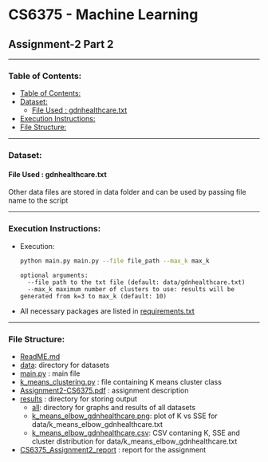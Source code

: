 # CS6375 - Machine Learning
## Assignment-2 Part 2
___
### Table of Contents:
<!-- TOC -->
* [Table of Contents:](#table-of-contents)
* [Dataset:](#dataset-)
  * [File Used : gdnhealthcare.txt](#file-used--gdnhealthcaretxt)
* [Execution Instructions:](#execution-instructions)
* [File Structure:](#file-structure)
<!-- TOC -->
___
### Dataset: 
#### File Used : gdnhealthcare.txt
Other data files are stored in  data folder and can be used by passing file name to the script
___
### Execution Instructions:
- Execution:
  ```bash
  python main.py main.py --file file_path --max_k max_k
  ```
  ```
  optional arguments:
    --file path to the txt file (default: data/gdnhealthcare.txt)
    --max_k maximum number of clusters to use: results will be generated from k=3 to max_k (default: 10)
  ```
- All necessary packages are listed in [requirements.txt](requirements.txt)  

___
### File Structure:
- [ReadME.md](ReadME.md) 
- [data](data): directory for datasets 
- [main.py](main.py) : main file 
- [k_means_clustering.py](k_means_clustering.py) : file containing K means cluster class
- [Assignment2-CS6375.pdf](Assignment2-CS6375.pdf) : assignment description 
- [results](results) : directory for storing output 
  - [all](results/all): directory for graphs and results of all datasets
  - [k_means_elbow_gdnhealthcare.png](results/k_means_elbow_gdnhealthcare.png): plot of K vs SSE for data/k_means_elbow_gdnhealthcare.txt
  - [k_means_elbow_gdnhealthcare.csv](results/k_means_gdnhealthcare.csv): CSV contaning K, SSE and cluster distribution for data/k_means_elbow_gdnhealthcare.txt
- [CS6375_Assignment2_report](CS6375_Assignment2_report.pdf) : report for the assignment
